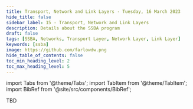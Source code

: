 ```yaml
---
title: Transport, Network and Link Layers - Tuesday, 16 March 2023
hide_title: false
sidebar_label: 15 - Transport, Network and Link Layers
description: Details about the SSBA program
draft: false
tags: [SSBA, Networks, Transport Layer, Network Layer, Link Layer]
keywords: [ssba]
image: https://github.com/farlowdw.png
hide_table_of_contents: false
toc_min_heading_level: 2
toc_max_heading_level: 5
---
```


import Tabs from '@theme/Tabs';
import TabItem from '@theme/TabItem';
import BibRef from '@site/src/components/BibRef';

TBD